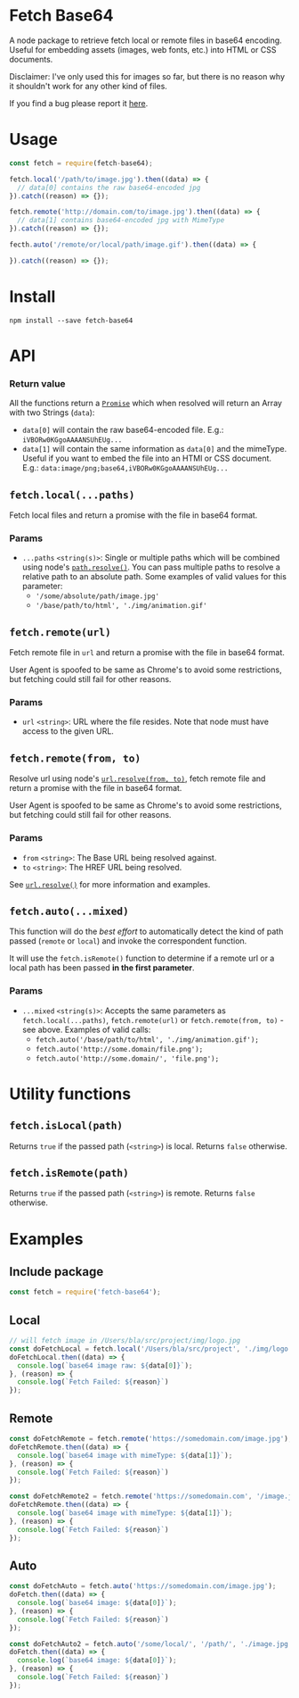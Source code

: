 # Fetch Base64
A node package to retrieve fetch local or remote files in base64 encoding. Useful for embedding assets (images, web fonts, etc.) into HTML or CSS documents.

Disclaimer: I've only used this for images so far, but there is no reason why it shouldn't work for any other kind of files.

If you find a bug please report it [here](https://github.com/gamell/fetch-base64/issues).

# Usage

```js
const fetch = require(fetch-base64);

fetch.local('/path/to/image.jpg').then((data) => {
  // data[0] contains the raw base64-encoded jpg
}).catch((reason) => {});

fetch.remote('http://domain.com/to/image.jpg').then((data) => {
  // data[1] contains base64-encoded jpg with MimeType
}).catch((reason) => {});

fecth.auto('/remote/or/local/path/image.gif').then((data) => {

}).catch((reason) => {});
```

# Install

`npm install --save fetch-base64`

# API

### Return value

All the functions return a [`Promise`](https://developer.mozilla.org/en-US/docs/Web/JavaScript/Reference/Global_Objects/Promise) which when resolved will return an Array with two Strings (`data`):

- `data[0]` will contain the raw base64-encoded file. E.g.: `iVBORw0KGgoAAAANSUhEUg...`
- `data[1]` will contain the same information as `data[0]` and the mimeType. Useful if you want to embed the file into an HTMl or CSS document. E.g.: `data:image/png;base64,iVBORw0KGgoAAAANSUhEUg...`

## `fetch.local(...paths)`

Fetch local files and return a promise with the file in base64 format.

### Params

- `...paths` `<string(s)>`: Single or multiple paths which will be combined using node's [`path.resolve()`](https://nodejs.org/docs/latest/api/path.html#path_path_resolve_from_to). You can pass multiple paths to resolve a relative path to an absolute path. Some examples of valid values for this parameter:
  - `'/some/absolute/path/image.jpg'`
  - `'/base/path/to/html', './img/animation.gif'`


## `fetch.remote(url)`

Fetch remote file in `url` and return a promise with the file in base64 format.

User Agent is spoofed to be same as Chrome's to avoid some restrictions, but fetching could still fail for other reasons.

### Params

- `url` `<string>`: URL where the file resides. Note that node must have access to the given URL.

## `fetch.remote(from, to)`

Resolve url using node's [`url.resolve(from, to)`](https://nodejs.org/api/url.html#url_url_resolve_from_to), fetch remote file  and return a promise with the file in base64 format.

User Agent is spoofed to be same as Chrome's to avoid some restrictions, but fetching could still fail for other reasons.

### Params

- `from` `<string>`: The Base URL being resolved against.
- `to` `<string>`: The HREF URL being resolved.

See [`url.resolve()`](https://nodejs.org/api/url.html#url_url_resolve_from_to) for more information and examples.

## `fetch.auto(...mixed)`

This function will do the *best effort* to automatically detect the kind of path passed (`remote` or `local`) and invoke the correspondent function.

It will use the `fetch.isRemote()` function to determine if a remote url or a local path has been passed **in the first parameter**.

### Params

- `...mixed` `<string(s)>`: Accepts the same parameters as `fetch.local(...paths)`, `fetch.remote(url)` or `fetch.remote(from, to)` - see above. Examples of valid calls:
  - `fetch.auto('/base/path/to/html', './img/animation.gif');`
  - `fetch.auto('http://some.domain/file.png');`
  - `fetch.auto('http://some.domain/', 'file.png');`


# Utility functions

## `fetch.isLocal(path)`

Returns `true` if the passed path (`<string>`) is local. Returns `false` otherwise.

## `fetch.isRemote(path)`

Returns `true` if the passed path (`<string>`) is remote. Returns `false` otherwise.


# Examples

## Include package

```js
const fetch = require('fetch-base64');
```

## Local

```js
// will fetch image in /Users/bla/src/project/img/logo.jpg
const doFetchLocal = fetch.local('/Users/bla/src/project', './img/logo.jpg');
doFetchLocal.then((data) => {
  console.log(`base64 image raw: ${data[0]}`);
}, (reason) => {
  console.log(`Fetch Failed: ${reason}`)
});
```

## Remote

```js
const doFetchRemote = fetch.remote('https://somedomain.com/image.jpg');
doFetchRemote.then((data) => {
  console.log(`base64 image with mimeType: ${data[1]}`);
}, (reason) => {
  console.log(`Fetch Failed: ${reason}`)
});
```

```js
const doFetchRemote2 = fetch.remote('https://somedomain.com', '/image.jpg');
doFetchRemote.then((data) => {
  console.log(`base64 image with mimeType: ${data[1]}`);
}, (reason) => {
  console.log(`Fetch Failed: ${reason}`)
});
```

## Auto

```js
const doFetchAuto = fetch.auto('https://somedomain.com/image.jpg');
doFetch.then((data) => {
  console.log(`base64 image: ${data[0]}`);
}, (reason) => {
  console.log(`Fetch Failed: ${reason}`)
});
```

```js
const doFetchAuto2 = fetch.auto('/some/local/', '/path/', './image.jpg');
doFetch.then((data) => {
  console.log(`base64 image: ${data[0]}`);
}, (reason) => {
  console.log(`Fetch Failed: ${reason}`)
});
```
